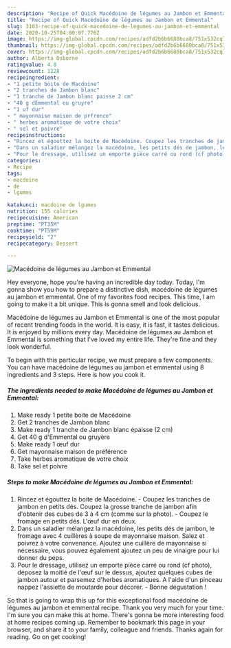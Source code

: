 ```yaml
---
description: "Recipe of Quick Macédoine de légumes au Jambon et Emmental"
title: "Recipe of Quick Macédoine de légumes au Jambon et Emmental"
slug: 3103-recipe-of-quick-macedoine-de-legumes-au-jambon-et-emmental
date: 2020-10-25T04:00:07.776Z
image: https://img-global.cpcdn.com/recipes/adfd2b6b6680bca8/751x532cq70/macedoine-de-legumes-au-jambon-et-emmental-photo-principale-de-la-recette.jpg
thumbnail: https://img-global.cpcdn.com/recipes/adfd2b6b6680bca8/751x532cq70/macedoine-de-legumes-au-jambon-et-emmental-photo-principale-de-la-recette.jpg
cover: https://img-global.cpcdn.com/recipes/adfd2b6b6680bca8/751x532cq70/macedoine-de-legumes-au-jambon-et-emmental-photo-principale-de-la-recette.jpg
author: Alberta Osborne
ratingvalue: 4.8
reviewcount: 1228
recipeingredient:
- "1 petite boite de Macdoine"
- "2 tranches de Jambon blanc"
- "1 tranche de Jambon blanc paisse 2 cm"
- "40 g dEmmental ou gruyre"
- "1 uf dur"
- " mayonnaise maison de prfrence"
- " herbes aromatique de votre choix"
- " sel et poivre"
recipeinstructions:
- "Rincez et égouttez la boite de Macédoine. Coupez les tranches de jambon en petits dés. Coupez la grosse tranche de jambon afin d&#39;obtenir des cubes de 3 à 4 cm (comme sur la photo). Coupez le fromage en petits dés. L&#39;œuf dur en deux."
- "Dans un saladier mélangez la macédoine, les petits dés de jambon, le fromage avec 4 cuillères à soupe de mayonnaise maison. Salez et poivrez à votre convenance. Ajoutez une cuillère de mayonnaise si nécessaire, vous pouvez également ajoutez un peu de vinaigre pour lui donner du peps."
- "Pour le dressage, utilisez un emporte pièce carré ou rond (cf photo), déposez la moitié de l&#39;œuf sur le dessus, ajoutez quelques cubes de jambon autour et parsemez d&#39;herbes aromatiques. A l&#39;aide d&#39;un pinceau nappez l&#39;assiette de moutarde pour décorer. Bonne dégustation !"
categories:
- Recipe
tags:
- macdoine
- de
- lgumes

katakunci: macdoine de lgumes 
nutrition: 155 calories
recipecuisine: American
preptime: "PT35M"
cooktime: "PT59M"
recipeyield: "2"
recipecategory: Dessert

---
```



![Macédoine de légumes au Jambon et Emmental](https://img-global.cpcdn.com/recipes/adfd2b6b6680bca8/751x532cq70/macedoine-de-legumes-au-jambon-et-emmental-photo-principale-de-la-recette.jpg)

Hey everyone, hope you're having an incredible day today. Today, I'm gonna show you how to prepare a distinctive dish, macédoine de légumes au jambon et emmental. One of my favorites food recipes. This time, I am going to make it a bit unique. This is gonna smell and look delicious.



Macédoine de légumes au Jambon et Emmental is one of the most popular of recent trending foods in the world. It is easy, it is fast, it tastes delicious. It is enjoyed by millions every day. Macédoine de légumes au Jambon et Emmental is something that I've loved my entire life. They're fine and they look wonderful.


To begin with this particular recipe, we must prepare a few components. You can have macédoine de légumes au jambon et emmental using 8 ingredients and 3 steps. Here is how you cook it.

<!--inarticleads1-->

##### The ingredients needed to make Macédoine de légumes au Jambon et Emmental:

1. Make ready 1 petite boite de Macédoine
1. Get 2 tranches de Jambon blanc
1. Make ready 1 tranche de Jambon blanc épaisse (2 cm)
1. Get 40 g d&#39;Emmental ou gruyère
1. Make ready 1 œuf dur
1. Get  mayonnaise maison de préférence
1. Take  herbes aromatique de votre choix
1. Take  sel et poivre




<!--inarticleads2-->

##### Steps to make Macédoine de légumes au Jambon et Emmental:

1. Rincez et égouttez la boite de Macédoine. - Coupez les tranches de jambon en petits dés. Coupez la grosse tranche de jambon afin d&#39;obtenir des cubes de 3 à 4 cm (comme sur la photo). - Coupez le fromage en petits dés. L&#39;œuf dur en deux.
1. Dans un saladier mélangez la macédoine, les petits dés de jambon, le fromage avec 4 cuillères à soupe de mayonnaise maison. Salez et poivrez à votre convenance. Ajoutez une cuillère de mayonnaise si nécessaire, vous pouvez également ajoutez un peu de vinaigre pour lui donner du peps.
1. Pour le dressage, utilisez un emporte pièce carré ou rond (cf photo), déposez la moitié de l&#39;œuf sur le dessus, ajoutez quelques cubes de jambon autour et parsemez d&#39;herbes aromatiques. A l&#39;aide d&#39;un pinceau nappez l&#39;assiette de moutarde pour décorer. - Bonne dégustation !




So that is going to wrap this up for this exceptional food macédoine de légumes au jambon et emmental recipe. Thank you very much for your time. I'm sure you can make this at home. There's gonna be more interesting food at home recipes coming up. Remember to bookmark this page in your browser, and share it to your family, colleague and friends. Thanks again for reading. Go on get cooking!

